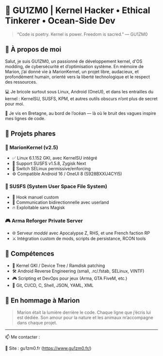 # 🧠 GU1ZM0 | Kernel Hacker • Ethical Tinkerer • Ocean-Side Dev

> “Code is poetry. Kernel is power. Freedom is sacred.” — GU1ZM0

## 🌌 À propos de moi

Salut, je suis GU1ZM0, un passionné de développement kernel, d'OS modding, de cybersécurité et d’optimisation système. En mémoire de Marion, j’ai donné vie à MarionKernel, un projet libre, audacieux, et profondément humain, orienté vers la liberté technologique et le respect des ressources.

💻 Je bricole surtout sous Linux, Android (OneUI), et dans les entrailles du kernel : KernelSU, SUSFS, KPM, et autres outils obscurs n’ont plus de secret pour moi.

🌊 Je vis en Bretagne, au bord de l’océan — là où le bruit des vagues inspire mes lignes de code.

## 🔧 Projets phares

### 🐚 MarionKernel (v2.5)
- ✅ Linux 6.1.152 GKI, avec KernelSU intégré
- 📁 Support SUSFS v1.5.8, Zygisk Next
- 🔀 Switch SELinux permissive/enforcing
- ⚙️ Compatible Android 16 / OneUI 8 (S928BXXU4CYI5)

### 🧪 SUSFS (System User Space File System)
- 📡 Hook manuel custom
- 🔐 Communication bidirectionnelle avec userland
- 🔥 Exploitable sans Magisk

### 🎮 Arma Reforger Private Server
- 🌐 Serveur *moddé* avec Apocalypse Z, RHS, et une French faction RP
- ⚔️ Intégration custom de mods, scripts de persistance, RCON tools

## 📎 Compétences

- 🧬 Kernel GKI / Device Tree / Ramdisk patching
- 🛠️ Android Reverse Engineering (smali, .rc/.fstab, SELinux, VINTF)
- 🎮 Scripting et DevOps pour jeux (Arma, GTA FiveM, etc.)
- 🧠 Git, CI/CD, C, Shell, JSON, YAML, XML

## 🌹 En hommage à Marion
> Marion était la lumière derrière le code. Chaque ligne que j’écris lui est dédiée. Son amour pour la nature et les animaux m’accompagne dans chaque projet.

---

📫 Me contacter :  

🔹 Site : gu1zm0.fr (https://www.gu1zm0.fr/)
